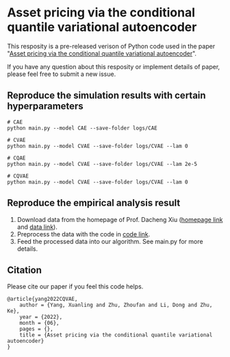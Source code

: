 # Asset pricing via the conditional quantile variational autoencoder
This resposity is a pre-released verison of Python code used in the paper "[Asset pricing via the conditional quantile variational autoencoder](https://www.researchgate.net/publication/361455269_Asset_pricing_via_the_conditional_quantile_variational_autoencoder)".

If you have any question about this resposity or implement details of paper, please feel free to submit a new issue.
 
## Reproduce the simulation results with certain hyperparameters
```
# CAE
python main.py --model CAE --save-folder logs/CAE

# CVAE
python main.py --model CVAE --save-folder logs/CVAE --lam 0

# CQAE
python main.py --model CVAE --save-folder logs/CVAE --lam 2e-5

# CQVAE
python main.py --model CVAE --save-folder logs/CVAE --lam 0
```

## Reproduce the empirical analysis result
1. Download data from the homepage of Prof. Dacheng Xiu ([homepage link](https://dachxiu.chicagobooth.edu) and [data link](https://dachxiu.chicagobooth.edu/download/datashare.zip)).
2. Preprocess the data with the code in [code link](https://feng-cityuhk.github.io/EquityCharacteristics/).
3. Feed the processed data into our algorithm.
See main.py for more details.

## Citation
Please cite our paper if you feel this code helps.
```
@article{yang2022CQVAE,
    author = {Yang, Xuanling and Zhu, Zhoufan and Li, Dong and Zhu, Ke},
    year = {2022},
    month = {06},
    pages = {},
    title = {Asset pricing via the conditional quantile variational autoencoder}
}
```
